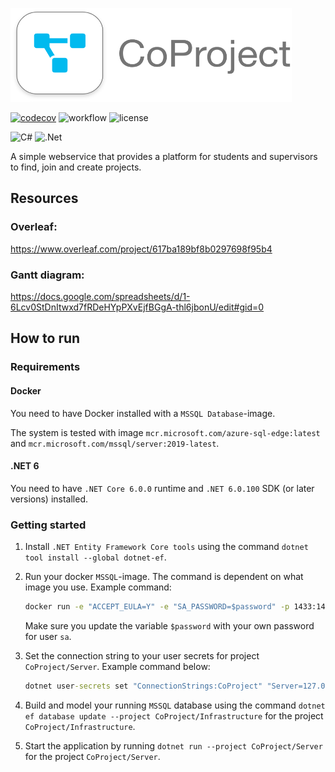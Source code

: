 
<img src="Design/LogoRectangle.png" alt="CoProject Logo" width=450x, height=150px></img>

[![codecov](https://codecov.io/gh/DenizYil/BDSA-Big-Hero-6/branch/main/graph/badge.svg)](https://app.codecov.io/gh/DenizYil/BDSA-Big-Hero-6/) ![workflow](https://github.com/DenizYil/BDSA-Big-Hero-6/actions/workflows/build-and-test.yml/badge.svg) ![license](https://img.shields.io/github/license/DenizYil/BDSA-Big-Hero-6.svg)
<!-- Fully customizable badges -->
![C#](https://img.shields.io/badge/language-C%23-darkgreen.svg) ![.Net](https://img.shields.io/badge/framework-.NET-purple.svg)

A simple webservice that provides a platform for students and supervisors to find, join and create projects.

## Resources
### Overleaf: 
https://www.overleaf.com/project/617ba189bf8b0297698f95b4

### Gantt diagram: 
https://docs.google.com/spreadsheets/d/1-6Lcv0StDnItwxd7fRDeHYpPXvEjfBGgA-thl6jbonU/edit#gid=0

## How to run

### Requirements
#### Docker
You need to have Docker installed with a ``MSSQL Database``-image.

The system is tested with image ``mcr.microsoft.com/azure-sql-edge:latest`` and ``mcr.microsoft.com/mssql/server:2019-latest``.

#### .NET 6
You need to have ``.NET Core 6.0.0`` runtime and ``.NET 6.0.100`` SDK (or later versions) installed.

#### 

### Getting started
1. Install ``.NET Entity Framework Core tools`` using the command ```dotnet tool install --global dotnet-ef```.
2. Run your docker ``MSSQL``-image. The command is dependent on what image you use. Example command:
   
   ```cmd
   docker run -e "ACCEPT_EULA=Y" -e "SA_PASSWORD=$password" -p 1433:1433 -d --name "CoProjectMSSQL" mcr.microsoft.com/mssql/server:2019-latest
   ```
   
   Make sure you update the variable ``$password`` with your own password for user ``sa``.
3. Set the connection string to your user secrets for project ``CoProject/Server``. Example command below:
   
   ```cmd
   dotnet user-secrets set "ConnectionStrings:CoProject" "Server=127.0.0.1;Database=CoProject;User Id=sa;Password=$passwordForSA" --project CoProject/Server
   ```
4. Build and model your running ``MSSQL`` database using the command ``dotnet ef database update --project CoProject/Infrastructure`` for the project ``CoProject/Infrastructure``.
5. Start the application by running ``dotnet run --project CoProject/Server`` for the project ``CoProject/Server``.
